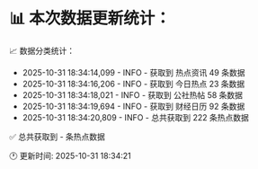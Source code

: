 📊 本次数据更新统计：
==========================

📈 数据分类统计：
- 2025-10-31 18:34:14,099 - INFO - 获取到 热点资讯 49 条数据
- 2025-10-31 18:34:16,206 - INFO - 获取到 今日热点 23 条数据
- 2025-10-31 18:34:18,021 - INFO - 获取到 公社热帖 58 条数据
- 2025-10-31 18:34:19,694 - INFO - 获取到 财经日历 92 条数据
- 2025-10-31 18:34:20,809 - INFO - 总共获取到 222 条热点数据

✅ 总共获取到 - 条热点数据

🕐 更新时间: 2025-10-31 18:34:21
